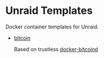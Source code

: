 # Unraid Templates
Docker container templates for Unraid.

* [bitcoin](bitcoin.xml)

  Based on trustless [docker-bitcoind](https://github.com/ofawx/docker-bitcoind/)
